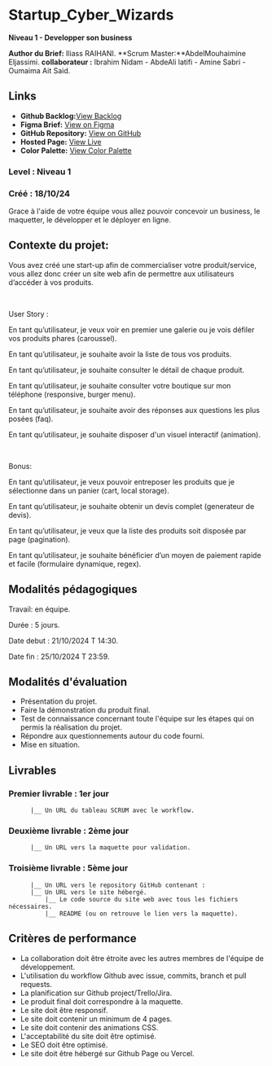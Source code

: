 # Startup_Cyber_Wizards

**Niveau 1 - Developper son business**

**Author du Brief:** Iliass RAIHANI.
**Scrum Master:**AbdelMouhaimine Eljassimi.
**collaborateur :** Ibrahim Nidam - AbdeAli latifi - Amine Sabri - Oumaima Ait Said.

## Links

- **Github Backlog:**[View Backlog](hhttps://github.com/orgs/Youcode-Classe-E-2024-2025/projects/4/views/1)
- **Figma Brief:** [View on Figma](https://www.figma.com/design/eUqFtYyvhzt4lsixYdBrOA/Cyber-Wizards---Startup?node-id=0-1&t=6Ojwuomh65hvPXst-1)
- **GitHub Repository:** [View on GitHub](https://github.com/Youcode-Classe-E-2024-2025/Cyber-Wizards-Startup.git)
- **Hosted Page:** [View Live](https://youcode-classe-e-2024-2025.github.io/Startup_Cyber_Wizards/)
- **Color Palette:** [View Color Palette]()

### **Level :** Niveau 1

### Créé : 18/10/24

Grace à l'aide de votre équipe vous allez pouvoir concevoir un business, le maquetter, le développer et le déployer en ligne.

## **Contexte du projet:**

Vous avez créé une start-up afin de commercialiser votre produit/service, vous allez donc créer un site web afin de permettre aux utilisateurs d’accéder à vos produits.

​

User Story :

En tant qu’utilisateur, je veux voir en premier une galerie ou je vois défiler vos produits phares (caroussel).

En tant qu’utilisateur, je souhaite avoir la liste de tous vos produits.

En tant qu’utilisateur, je souhaite consulter le détail de chaque produit.

En tant qu’utilisateur, je souhaite consulter votre boutique sur mon téléphone (responsive, burger menu).

En tant qu’utilisateur, je souhaite avoir des réponses aux questions les plus posées (faq).

En tant qu’utilisateur, je souhaite disposer d'un visuel interactif (animation).

​

Bonus:

En tant qu’utilisateur, je veux pouvoir entreposer les produits que je sélectionne dans un panier (cart, local storage).

En tant qu’utilisateur, je souhaite obtenir un devis complet (generateur de devis).

En tant qu’utilisateur, je veux que la liste des produits soit disposée par page (pagination).

En tant qu’utilisateur, je souhaite bénéficier d’un moyen de paiement rapide et facile (formulaire dynamique, regex).


## **Modalités pédagogiques**

Travail: en équipe.

Durée : 5 jours.

Date debut : 21/10/2024 T 14:30.

Date fin : 25/10/2024 T 23:59.

## **Modalités d'évaluation**

- Présentation du projet.
- Faire la démonstration du produit final.
- Test de connaissance concernant toute l'équipe sur les étapes qui on permis la réalisation du projet.
- Répondre aux questionnements autour du code fourni.
- Mise en situation.

## **Livrables**

### Premier livrable : 1er jour

          |__ Un URL du tableau SCRUM avec le workflow.

### Deuxième livrable : 2ème jour

          |__ Un URL vers la maquette pour validation.

### Troisième livrable : 5ème jour

          |__ Un URL vers le repository GitHub contenant :
          |__ Un URL vers le site hébergé.
              |__ Le code source du site web avec tous les fichiers nécessaires.
              |__ README (ou on retrouve le lien vers la maquette).

## **Critères de performance**

- La collaboration doit être étroite avec les autres membres de l'équipe de développement.
- L'utilisation du workflow Github avec issue, commits, branch et pull requests.
- La planification sur Github project/Trello/Jira.
- Le produit final doit correspondre à la maquette.
- Le site doit être responsif.
- Le site doit contenir un minimum de 4 pages.
- Le site doit contenir des animations CSS.
- L'acceptabilité du site doit être optimisé.
- Le SEO doit être optimisé.
- Le site doit être hébergé sur Github Page ou Vercel.
